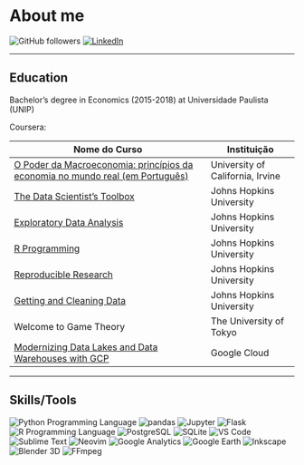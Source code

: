 # About me

![GitHub followers](https://img.shields.io/github/followers/dankkom?style=social)
[![LinkedIn](https://img.shields.io/badge/-LinkedIn-blue?style=flat&logo=Linkedin&logoColor=white&link=https://linkedin.com/in/daniel-komesu/)](https://linkedin.com/in/daniel-komesu/)

---

## Education

Bachelor’s degree in Economics (2015-2018) at Universidade Paulista (UNIP)

Coursera:

| Nome do Curso                                                                                                                                          | Instituição                      |
| ------------------------------------------------------------------------------------------------------------------------------------------------------ | -------------------------------- |
| [O Poder da Macroeconomia: princípios da economia no mundo real (em Português)](https://www.coursera.org/account/accomplishments/records/2U3RRQCSARJX) | University of California, Irvine |
| [The Data Scientist’s Toolbox](https://www.coursera.org/account/accomplishments/records/S5JX66V2G7JJ)                                                  | Johns Hopkins University         |
| [Exploratory Data Analysis](https://www.coursera.org/account/accomplishments/records/WHLX7KBAFKBN)                                                     | Johns Hopkins University         |
| [R Programming](https://www.coursera.org/account/accomplishments/records/ZYRNCYVJ989N)                                                                 | Johns Hopkins University         |
| [Reproducible Research](https://www.coursera.org/account/accomplishments/records/PYLJ5WQJQCS4)                                                         | Johns Hopkins University         |
| [Getting and Cleaning Data](https://www.coursera.org/account/accomplishments/records/7CUJ954AU45S)                                                     | Johns Hopkins University         |
| Welcome to Game Theory                                                                                                                                 | The University of Tokyo          |
| [Modernizing Data Lakes and Data Warehouses with GCP](https://coursera.org/share/9e68309318cb2bf7b6571d33ae641568)                                     | Google Cloud                     |

---

## Skills/Tools

![Python Programming Language](http://img.shields.io/badge/-Python%20Programming%20Language-ffffff?style=for-the-badge&logo=python)
![pandas](https://img.shields.io/badge/-pandas-150458?style=for-the-badge&logo=pandas)
![Jupyter](https://img.shields.io/badge/-jupyter-ffffff?style=for-the-badge&logo=jupyter)
![Flask](http://img.shields.io/badge/-Flask-000000?style=for-the-badge&logo=flask)
![R Programming Language](http://img.shields.io/badge/-R%20Programming%20Language-ffffff?style=for-the-badge&logo=R&logoColor=276DC3)
![PostgreSQL](https://img.shields.io/badge/-PostgreSQL-ffffff?style=for-the-badge&logo=postgresql)
![SQLite](https://img.shields.io/badge/-SQLite-003B57?style=for-the-badge&logo=SQLite)
![VS Code](http://img.shields.io/badge/-VS%20Code-ffffff?style=for-the-badge&logo=visual-studio-code&logoColor=007ACC)
![Sublime Text](http://img.shields.io/badge/-Sublime%20Text-ffffff?style=for-the-badge&logo=sublimetext)
![Neovim](http://img.shields.io/badge/-Neovim-ffffff?style=for-the-badge&logo=neovim)
![Google Analytics](http://img.shields.io/badge/-Google%20Analytics-ffffff?style=for-the-badge&logo=googleanalytics)
![Google Earth](http://img.shields.io/badge/-Google%20Earth-ffffff?style=for-the-badge&logo=googleearth)
![Inkscape](http://img.shields.io/badge/-Inkscape-ffffff?style=for-the-badge&logo=inkscape&logoColor=000000)
![Blender 3D](http://img.shields.io/badge/-Blender%203D-ffffff?style=for-the-badge&logo=blender)
![FFmpeg](http://img.shields.io/badge/-FFmpeg-007808?style=for-the-badge&logo=ffmpeg)
